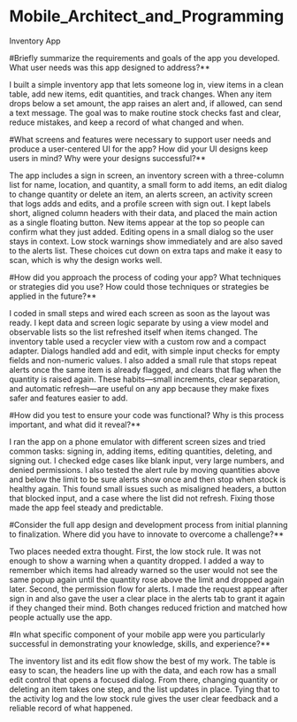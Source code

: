 # Mobile_Architect_and_Programming
Inventory App

#Briefly summarize the requirements and goals of the app you developed. What user needs was this app designed to address?**

I built a simple inventory app that lets someone log in, view items in a clean table, add new items, edit quantities, and track changes. When any item drops below a set amount, the app raises an alert and, if allowed, can send a text message. The goal was to make routine stock checks fast and clear, reduce mistakes, and keep a record of what changed and when.

#What screens and features were necessary to support user needs and produce a user-centered UI for the app? How did your UI designs keep users in mind? Why were your designs successful?**

The app includes a sign in screen, an inventory screen with a three-column list for name, location, and quantity, a small form to add items, an edit dialog to change quantity or delete an item, an alerts screen, an activity screen that logs adds and edits, and a profile screen with sign out. I kept labels short, aligned column headers with their data, and placed the main action as a single floating button. New items appear at the top so people can confirm what they just added. Editing opens in a small dialog so the user stays in context. Low stock warnings show immediately and are also saved to the alerts list. These choices cut down on extra taps and make it easy to scan, which is why the design works well.

#How did you approach the process of coding your app? What techniques or strategies did you use? How could those techniques or strategies be applied in the future?**

I coded in small steps and wired each screen as soon as the layout was ready. I kept data and screen logic separate by using a view model and observable lists so the list refreshed itself when items changed. The inventory table used a recycler view with a custom row and a compact adapter. Dialogs handled add and edit, with simple input checks for empty fields and non-numeric values. I also added a small rule that stops repeat alerts once the same item is already flagged, and clears that flag when the quantity is raised again. These habits—small increments, clear separation, and automatic refresh—are useful on any app because they make fixes safer and features easier to add.

#How did you test to ensure your code was functional? Why is this process important, and what did it reveal?**

I ran the app on a phone emulator with different screen sizes and tried common tasks: signing in, adding items, editing quantities, deleting, and signing out. I checked edge cases like blank input, very large numbers, and denied permissions. I also tested the alert rule by moving quantities above and below the limit to be sure alerts show once and then stop when stock is healthy again. This found small issues such as misaligned headers, a button that blocked input, and a case where the list did not refresh. Fixing those made the app feel steady and predictable.

#Consider the full app design and development process from initial planning to finalization. Where did you have to innovate to overcome a challenge?**

Two places needed extra thought. First, the low stock rule. It was not enough to show a warning when a quantity dropped. I added a way to remember which items had already warned so the user would not see the same popup again until the quantity rose above the limit and dropped again later. Second, the permission flow for alerts. I made the request appear after sign in and also gave the user a clear place in the alerts tab to grant it again if they changed their mind. Both changes reduced friction and matched how people actually use the app.

#In what specific component of your mobile app were you particularly successful in demonstrating your knowledge, skills, and experience?**

The inventory list and its edit flow show the best of my work. The table is easy to scan, the headers line up with the data, and each row has a small edit control that opens a focused dialog. From there, changing quantity or deleting an item takes one step, and the list updates in place. Tying that to the activity log and the low stock rule gives the user clear feedback and a reliable record of what happened.
